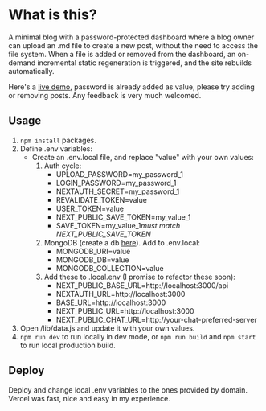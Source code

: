 # What is this? 
A minimal blog with a password-protected dashboard where a blog owner can upload an .md file 
to create a new post, without the need to access the file system. When a file is added or 
removed from the dashboard, an on-demand incremental static regeneration is triggered, and the site 
rebuilds automatically. 

Here's a [live demo](https://blog-d.vercel.app), password is already added as value, please
try adding or removing posts. Any feedback is very much welcomed.

## Usage

1. `npm install` packages. 
2. Define .env variables:
    - Create an .env.local file, and replace "value" with your own values:
        1. Auth cycle:
            - UPLOAD_PASSWORD=my_password_1
            - LOGIN_PASSWORD=my_password_1
            - NEXTAUTH_SECRET=my_password_1
            - REVALIDATE_TOKEN=value
            - USER_TOKEN=value
            - NEXT_PUBLIC_SAVE_TOKEN=my_value_1
            - SAVE_TOKEN=my_value_1*must match NEXT_PUBLIC_SAVE_TOKEN*
        2. MongoDB (create a db [here](https://www.mongodb.com/atlas/database)). Add to .env.local:
            - MONGODB_URI=value
            - MONGODB_DB=value
            - MONGODB_COLLECTION=value
        3. Add these to .local.env (I promise to refactor these soon):
            - NEXT_PUBLIC_BASE_URL=http://localhost:3000/api
            - NEXTAUTH_URL=http://localhost:3000
            - BASE_URL=http://localhost:3000
            - NEXT_PUBLIC_URL=http://localhost:3000
            - NEXT_PUBLIC_CHAT_URL=http://your-chat-preferred-server
3. Open /lib/data.js and update it with your own values. 
4. `npm run dev` to run locally in dev mode, or `npm run build` and `npm start` to run local production build.

## Deploy

Deploy and change local .env variables to the ones provided by domain. Vercel was fast, nice and easy in my experience. 




